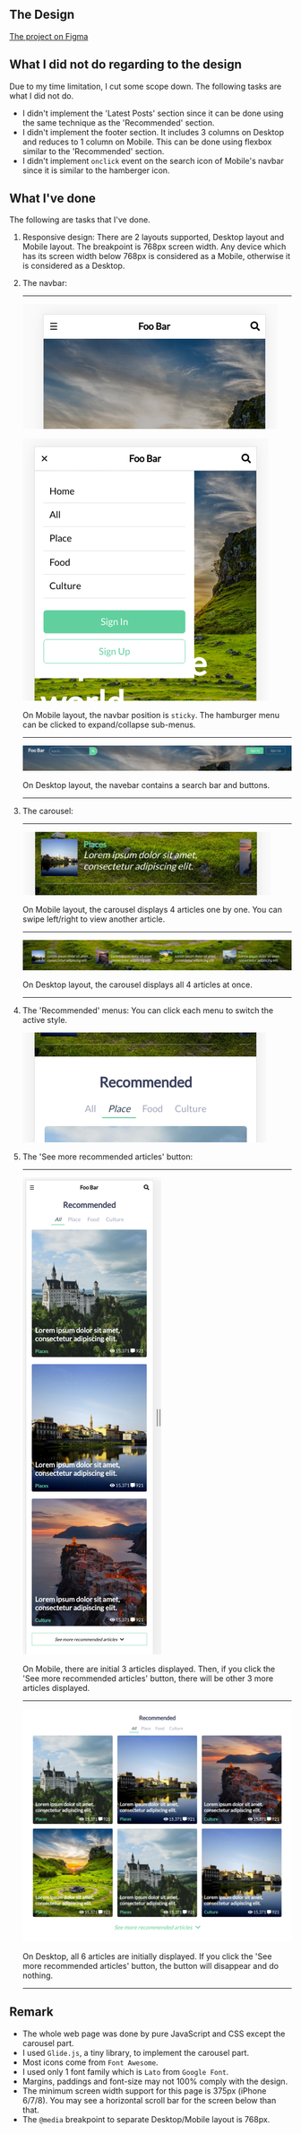 ## The Design

[The project on Figma](https://www.figma.com/file/GWJ8bcmzV83nznFegX3cqG/Javascript-Test?node-id=0%3A1)

## What I did not do regarding to the design

Due to my time limitation, I cut some scope down. The following tasks are what I did not do.

- I didn't implement the 'Latest Posts' section since it can be done using the same technique as the 'Recommended' section.
- I didn't implement the footer section. It includes 3 columns on Desktop and reduces to 1 column on Mobile. This can be done using flexbox similar to the 'Recommended' section.
- I didn't implement `onclick` event on the search icon of Mobile's navbar since it is similar to the hamberger icon.

## What I've done

The following are tasks that I've done.

1. Responsive design: There are 2 layouts supported, Desktop layout and Mobile layout. The breakpoint is 768px screen width. Any device which has its screen width below 768px is considered as a Mobile, otherwise it is considered as a Desktop.
2. The navbar:

   ***

   ![navbar-mobile](docs/navbar-mobile.png 'Navbar on Mobile layout')

   ![navbar-mobile-expanded](docs/navbar-mobile-expanded.png 'Navbar on Mobile layout expanded')

   On Mobile layout, the navbar position is `sticky`. The hamburger menu can be clicked to expand/collapse sub-menus.

   ***

   ![navbar-desktop](docs/navbar-desktop.png 'Navbar on Desktop layout')

   On Desktop layout, the navebar contains a search bar and buttons.

   ***

3. The carousel:

   ***

   ![carousel-mobile](docs/carousel-mobile.png 'The carousel on Mobile layout')

   On Mobile layout, the carousel displays 4 articles one by one. You can swipe left/right to view another article.

   ***

   ![carousel-desktop](docs/carousel-desktop.png 'The carousel on Desktop layout')

   On Desktop layout, the carousel displays all 4 articles at once.

   ***

4. The 'Recommended' menus: You can click each menu to switch the active style.

   ![recommended-menu](docs/recommended-menu.png 'The Recommended menus')

5. The 'See more recommended articles' button:

   ***

   ![recommended-section-mobile](docs/recommended-article-mobile.png 'The Recommended section on Mobile')

   On Mobile, there are initial 3 articles displayed. Then, if you click the 'See more recommended articles' button, there will be other 3 more articles displayed.

   ***

   ![recommended-section-desktop](docs/recommended-article-desktop.png 'The Recommended section on Desktop')

   On Desktop, all 6 articles are initially displayed. If you click the 'See more recommended articles' button, the button will disappear and do nothing.

   ***

## Remark

- The whole web page was done by pure JavaScript and CSS except the carousel part.
- I used `Glide.js`, a tiny library, to implement the carousel part.
- Most icons come from `Font Awesome`.
- I used only 1 font family which is `Lato` from `Google Font`.
- Margins, paddings and font-size may not 100% comply with the design.
- The minimum screen width support for this page is 375px (iPhone 6/7/8). You may see a horizontal scroll bar for the screen below than that.
- The `@media` breakpoint to separate Desktop/Mobile layout is 768px.
